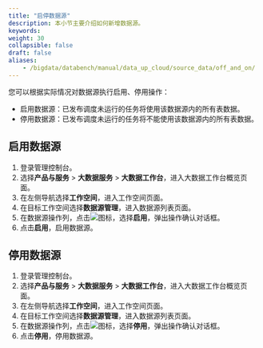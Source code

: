 ```yaml
---
title: "启停数据源"
description: 本小节主要介绍如何新增数据源。 
keywords: 
weight: 30
collapsible: false
draft: false
aliases:
    - /bigdata/databench/manual/data_up_cloud/source_data/off_and_on/
---
```


您可以根据实际情况对数据源执行启用、停用操作：

- 启用数据源：已发布调度未运行的任务将使用该数据源内的所有表数据。
- 停用数据源：已发布调度未运行的任务将不能使用该数据源内的所有表数据。

## 启用数据源

1. 登录管理控制台。
2. 选择**产品与服务** > **大数据服务** > **大数据工作台**，进入大数据工作台概览页面。
3. 在左侧导航选择**工作空间**，进入工作空间页面。
4. 在目标工作空间选择**数据源管理**，进入数据源列表页面。
5. 在数据源操作列，点击![](/bigdata/databench/_images/icon_more.png)图标，选择**启用**，弹出操作确认对话框。
6. 点击**启用**，启用数据源。

## 停用数据源

1. 登录管理控制台。
2. 选择**产品与服务** > **大数据服务** > **大数据工作台**，进入大数据工作台概览页面。
3. 在左侧导航选择**工作空间**，进入工作空间页面。
4. 在目标工作空间选择**数据源管理**，进入数据源列表页面。
5. 在数据源操作列，点击![](/bigdata/databench/_images/icon_more.png)图标，选择**停用**，弹出操作确认对话框。
6. 点击**停用**，停用数据源。

